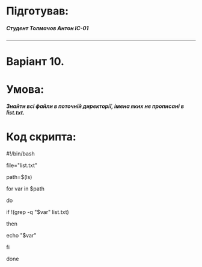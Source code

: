 Підготував:
=====================
##### Студент Толмачов Антон ІС-01
***
Варіант 10.
=====================
Умова: 
=====================
##### Знайти всі файли в поточній директорії, імена яких не прописані в list.txt.

Код скрипта:
=====================
#!/bin/bash

file="list.txt" 

path=$(ls) 

for var in $path 

do 

if !(grep -q "$var" list.txt) 

then 

echo "$var" 

fi 

done 

